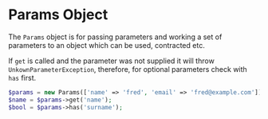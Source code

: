 # Params Object

The `Params` object is for passing parameters and working a set of parameters to an object which can be used, contracted etc.  

If `get` is called and the parameter was not supplied it will throw `UnkownParameterException`, therefore, for optional parameters check with `has` first.

```php
$params = new Params(['name' => 'fred', 'email' => 'fred@example.com']);
$name = $params->get('name');
$bool = $params->has('surname');
```

